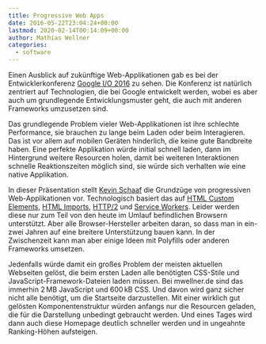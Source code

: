 ```yaml
---
title: Progressive Web Apps
date: 2016-05-22T23:04:24+00:00
lastmod: 2020-02-14T00:14:09+00:00
author: Mathias Wellner
categories:
  - software
---
```

Einen Ausblick auf zukünftige Web-Applikationen gab es bei der Entwicklerkonferenz <a href="https://events.google.com/io2016/" title="Google I/O 2016" target="_blank">Google I/O 2016</a> 
zu sehen. Die Konferenz ist natürlich zentriert auf Technologien, die bei Google entwickelt werden, wobei es aber auch um grundlegende Entwicklungsmuster geht, die auch mit anderen 
Frameworks umzusetzen sind. 

Das grundlegende Problem vieler Web-Applikationen ist ihre schlechte Performance, sie brauchen zu lange beim Laden oder beim Interagieren. Das ist vor allem auf mobilen 
Geräten hinderlich, die keine gute Bandbreite haben. Eine perfekte Applikation würde initial schnell laden, dann im Hintergrund weitere Resourcen holen, damit bei weiteren 
Interaktionen schnelle Reaktionszeiten möglich sind, sie würde sich verhalten wie eine native Applikation. 

In dieser Präsentation stellt <a href="https://twitter.com/kevinpschaaf" title="Kevin Schaaf (@kevinpschaaf) on twitter" target="_blank">Kevin Schaaf</a> 
die Grundzüge von progressiven Web-Applikationen vor. Technologisch basiert das auf 
<a href="https://developer.mozilla.org/en-US/docs/Web/Web_Components/Custom_Elements" title="Custom Elements" target="_blank">HTML Custom Elements</a>, 
<a href="https://developer.mozilla.org/en-US/docs/Web/Web_Components/HTML_Imports" title="HTML Imports" target="_blank">HTML Imports</a>, 
<a href="https://en.wikipedia.org/wiki/HTTP/2" title="HTTP/2" target="_blank">HTTP/2</a> und 
<a href="https://developer.mozilla.org/de/docs/Web/API/Service_Worker_API" title="Service Worker API" target="_blank">Service Workers</a>. 
Leider werden diese nur zum Teil von den heute im Umlauf befindlichen Browsern unterstützt. Aber alle Browser-Hersteller arbeiten daran, so 
dass man in ein-zwei Jahren auf eine breitere Unterstützung bauen kann. In der Zwischenzeit kann man aber einige Ideen mit Polyfills oder anderen Frameworks umsetzen. 

Jedenfalls würde damit ein großes Problem der meisten aktuellen Webseiten gelöst, die beim ersten Laden alle benötigten CSS-Stile und JavaScript-Framework-Dateien 
laden müssen. Bei mwellner.de sind das immerhin 2&thinsp;MB JavaScript und 600&thinsp;kB CSS. Und davon wird ganz sicher nicht alle benötigt, um die Startseite 
darzustellen. Mit einer wirklich gut gelösten Komponentenstruktur würden anfangs nur die Resourcen geladen, die für die Darstellung unbedingt gebraucht werden. 
Und eines Tages wird dann auch diese Homepage deutlich schneller werden und in ungeahnte Ranking-Höhen aufsteigen.